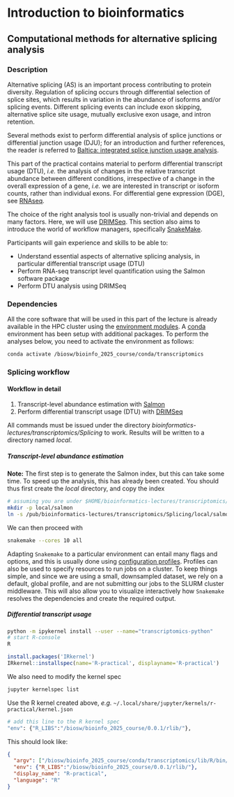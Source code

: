 # Introduction to bioinformatics

## Computational methods for alternative splicing analysis

### Description

Alternative splicing (AS) is an important process contributing to protein diversity. Regulation of splicing occurs through differential selection of splice sites, which results in variation in the abundance of isoforms and/or splicing events. Different splicing events can include exon skipping, alternative splice site usage, mutually exclusive exon usage, and intron retention. 

Several methods exist to perform differential analysis of splice junctions or differential junction usage (DJU); for an introduction and further references, the reader is referred to [Baltica: integrated splice junction usage analysis](https://dieterich-lab.github.io/Baltica/index.html).

This part of the practical contains material to perform differential transcript usage (DTU), *i.e.* the analysis of changes in the relative transcript abundance between different conditions, irrespective of a change in the overall expression of a gene, *i.e.* we are interested in transcript or isoform counts, rather than individual exons. For differential gene expression (DGE), see [RNAseq](../RNAseq/README.md).

The choice of the right analysis tool is usually non-trivial and depends on many factors. Here, we will use [DRIMSeq](https://www.bioconductor.org/packages/release/bioc/html/DRIMSeq.html). This section also aims to introduce the world of workflow managers, specifically [SnakeMake](https://github.com/snakemake/snakemake). 

Participants will gain experience and skills to be able to:

* Understand essential aspects of alternative splicing analysis, in particular differential transcript usage (DTU)
* Perform RNA-seq transcript level quantification using the Salmon software package
* Perform DTU analysis using DRIMSeq

### Dependencies

All the core software that will be used in this part of the lecture is already available in the HPC cluster using the [environment modules](http://modules.sourceforge.net/). A [conda](https://docs.conda.io/projects/conda/en/latest/index.html) environment has been setup with additional packages. To perform the analyses below, you need to activate the environment as follows:


```bash
conda activate /biosw/bioinfo_2025_course/conda/transcriptomics
```

### Splicing workflow

#### Workflow in detail

1. Transcript-level abundance estimation with [Salmon](https://combine-lab.github.io/salmon/)
2. Perform differential transcript usage (DTU) with [DRIMSeq](https://www.bioconductor.org/packages/release/bioc/html/DRIMSeq.html)

All commands must be issued under the directory *bioinformatics-lectures/transcriptomics/Splicing* to work. Results will be written to a directory named *local*.

##### Transcript-level abundance estimation

**Note:** The first step is to generate the Salmon index, but this can take some time. To speed up the analysis, this has already been created. You should
thus first create the *local* directory, and copy the index

```bash
# assuming you are under $HOME/bioinformatics-lectures/transcriptomics/Splicing
mkdir -p local/salmon
ln -s /pub/bioinformatics-lectures/transcriptomics/Splicing/local/salmon/salmon_index local/salmon/salmon_index
```

We can then proceed with

```bash
snakemake --cores 10 all
```

Adapting `Snakemake` to a particular environment can entail many flags and options, and this is usually done using [configuration profiles](https://snakemake.readthedocs.io/en/stable/executing/cli.html#profiles). Profiles can also be used to specify resources to run jobs on a cluster. To keep things simple, and since we are using a small, downsampled dataset, we rely on a default, global profile, and are not submitting our jobs to the SLURM cluster middleware. This will also allow you to visualize interactively how `Snakemake` resolves the dependencies and create the required output.


##### Differential transcript usage

```bash
python -m ipykernel install --user --name="transcriptomics-python"
# start R-console
R
```

```R
install.packages('IRkernel')
IRkernel::installspec(name='R-practical', displayname='R-practical')
```

We also need to modify the kernel spec

```bash
jupyter kernelspec list
```

Use the R kernel created above, *e.g.* `~/.local/share/jupyter/kernels/r-practical/kernel.json`

```bash
# add this line to the R kernel spec
"env": {"R_LIBS":"/biosw/bioinfo_2025_course/0.0.1/rlib/"},
```

This should look like:

```json
{
  "argv": ["/biosw/bioinfo_2025_course/conda/transcriptomics/lib/R/bin/R", "--slave", "-e", "IRkernel::main()", "--args", "{connection_file}"],
  "env": {"R_LIBS":"/biosw/bioinfo_2025_course/0.0.1/rlib/"},
  "display_name": "R-practical",
  "language": "R"
}
```

